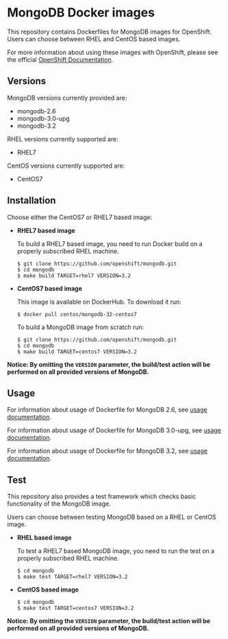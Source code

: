 MongoDB Docker images
=====================

This repository contains Dockerfiles for MongoDB images for OpenShift.
Users can choose between RHEL and CentOS based images.

For more information about using these images with OpenShift, please see the
official [OpenShift Documentation](https://docs.openshift.org/latest/using_images/db_images/mongodb.html).

Versions
---------------------------------
MongoDB versions currently provided are:
* mongodb-2.6
* mongodb-3.0-upg
* mongodb-3.2


RHEL versions currently supported are:
* RHEL7

CentOS versions currently supported are:
* CentOS7


Installation
---------------------------------
Choose either the CentOS7 or RHEL7 based image:

*  **RHEL7 based image**

	To build a RHEL7 based image, you need to run Docker build on a properly
    subscribed RHEL machine.

	```
	$ git clone https://github.com/openshift/mongodb.git
	$ cd mongodb
	$ make build TARGET=rhel7 VERSION=3.2
	```

*  **CentOS7 based image**

	This image is available on DockerHub. To download it run:

	```
	$ docker pull centos/mongodb-32-centos7
	```

	To build a MongoDB image from scratch run:

	```
	$ git clone https://github.com/openshift/mongodb.git
	$ cd mongodb
	$ make build TARGET=centos7 VERSION=3.2
	```

**Notice: By omitting the `VERSION` parameter, the build/test action will be performed
on all provided versions of MongoDB.**


Usage
---------------------------------

For information about usage of Dockerfile for MongoDB 2.6,
see [usage documentation](2.6/README.md).

For information about usage of Dockerfile for MongoDB 3.0-upg,
see [usage documentation](3.0-upg/README.md).

For information about usage of Dockerfile for MongoDB 3.2,
see [usage documentation](3.2/README.md).

Test
---------------------------------

This repository also provides a test framework which checks basic functionality
of the MongoDB image.

Users can choose between testing MongoDB based on a RHEL or CentOS image.

*  **RHEL based image**

    To test a RHEL7 based MongoDB image, you need to run the test on a properly
    subscribed RHEL machine.

    ```
    $ cd mongodb
    $ make test TARGET=rhel7 VERSION=3.2
    ```

*  **CentOS based image**

    ```
    $ cd mongodb
    $ make test TARGET=centos7 VERSION=3.2
    ```

**Notice: By omitting the `VERSION` parameter, the build/test action will be performed
on all provided versions of MongoDB.**
